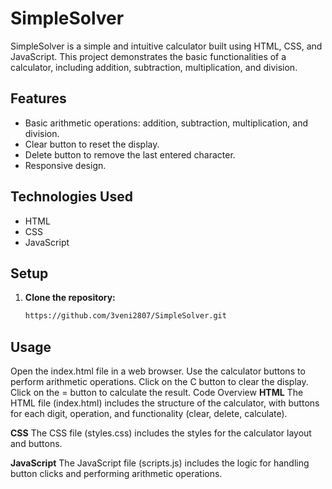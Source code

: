 # SimpleSolver

 SimpleSolver is a simple and intuitive calculator built using HTML, CSS, and JavaScript. This project demonstrates the basic functionalities of a calculator, 
including addition, subtraction, multiplication, and division.

## Features

- Basic arithmetic operations: addition, subtraction, multiplication, and division.
- Clear button to reset the display.
- Delete button to remove the last entered character.
- Responsive design.

## Technologies Used

- HTML
- CSS
- JavaScript

## Setup

1. **Clone the repository:**
   ```sh
   https://github.com/3veni2807/SimpleSolver.git
   
## Usage
Open the index.html file in a web browser.
Use the calculator buttons to perform arithmetic operations.
Click on the C button to clear the display.
Click on the = button to calculate the result.
Code Overview
**HTML**
The HTML file (index.html) includes the structure of the calculator, with buttons for each digit, operation, and functionality (clear, delete, calculate).

**CSS**
The CSS file (styles.css) includes the styles for the calculator layout and buttons.

**JavaScript**
The JavaScript file (scripts.js) includes the logic for handling button clicks and performing arithmetic operations.
   
